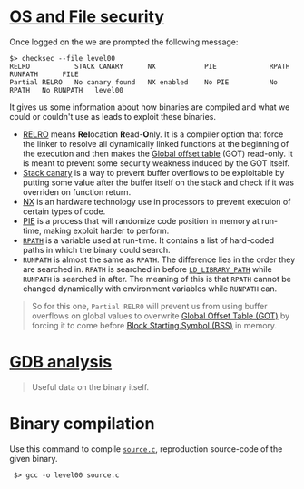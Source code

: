 # [OS and File security](./security.md)

Once logged on the we are prompted the following message:

```shell
$> checksec --file level00 
RELRO           STACK CANARY      NX            PIE             RPATH      RUNPATH      FILE
Partial RELRO   No canary found   NX enabled    No PIE          No RPATH   No RUNPATH   level00
```

It gives us some information about how binaries are compiled and what we could or couldn't use as leads to exploit these binaries.

- [RELRO](https://www.redhat.com/en/blog/hardening-elf-binaries-using-relocation-read-only-relro) means **Rel**ocation **R**ead-**O**nly. It is a compiler option that force the linker to resolve all dynamically linked functions at the beginning of the execution and then makes the [Global offset table](https://en.wikipedia.org/wiki/Global_Offset_Table) (GOT) read-only. It is meant to prevent some security weakness induced by the GOT itself.
- [Stack canary](https://www.sans.org/blog/stack-canaries-gingerly-sidestepping-the-cage/) is a way to prevent buffer overflows to be exploitable by putting some value after the buffer itself on the stack and check if it was overriden on function return.
- [NX](https://access.redhat.com/solutions/2936741) is an hardware technology use in processors to prevent execuion of certain types of code.
- [PIE](https://en.wikipedia.org/wiki/Position-independent_code) is a process that will randomize code position in memory at run-time, making exploit harder to perform.
- [`RPATH`](https://en.wikipedia.org/wiki/Rpath#:~:text=In%20computing%2C%20rpath%20designates%20the,(or%20another%20shared%20library).) is a variable used at run-time. It contains a list of hard-coded paths in which the binary could search.
- `RUNPATH` is almost the same as `RPATH`. The difference lies in the order they are searched in. `RPATH` is searched in before [`LD_LIBRARY_PATH`]() while `RUNPATH` is searched in after. The meaning of this is that `RPATH` cannot be changed dynamically with environment variables while `RUNPATH` can.

> So for this one, `Partial RELRO` will prevent us from using buffer overflows on global values to overwrite [Global Offset Table (GOT)](https://en.wikipedia.org/wiki/Global_Offset_Table#:~:text=The%20Global%20Offset%20Table%2C%20or,data%20is%20loaded%20at%20runtime.) by forcing it to come before [Block Starting Symbol (BSS)](https://en.wikipedia.org/wiki/.bss) in memory.

# [GDB analysis](./gdb.md)

> Useful data on the binary itself.

# Binary compilation

Use this command to compile [`source.c`](../source.c), reproduction source-code of the given binary.

```shell
 $> gcc -o level00 source.c
```
